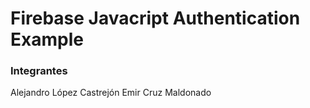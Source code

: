 # Firebase Javacript Authentication Example

### Integrantes

Alejandro López Castrejón
Emir Cruz Maldonado
